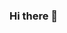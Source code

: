 ### Hi there 👋

<!--
**Shwetha17/Shwetha17** is a ✨ _special_ ✨ repository because its `README.md` (this file) appears on your GitHub profile.

Here are some ideas to get you started:

- 🔭 I’m currently working on developing new skills like Data Analysis , Cloud Fundamentals, Chatbots.
- 🌱 I’m currently learning Data Analytics,Cloud-Computing Basics 
- 👯 I’m looking to collaborate on ..
- 🤔 I’m looking for help with Data Analysis Projects 
- 💬 Ask me about my previous projects.
- 📫 How to reach me: Email
- 😄 Pronouns: She/her
- ⚡ Fun fact: ...
-->
